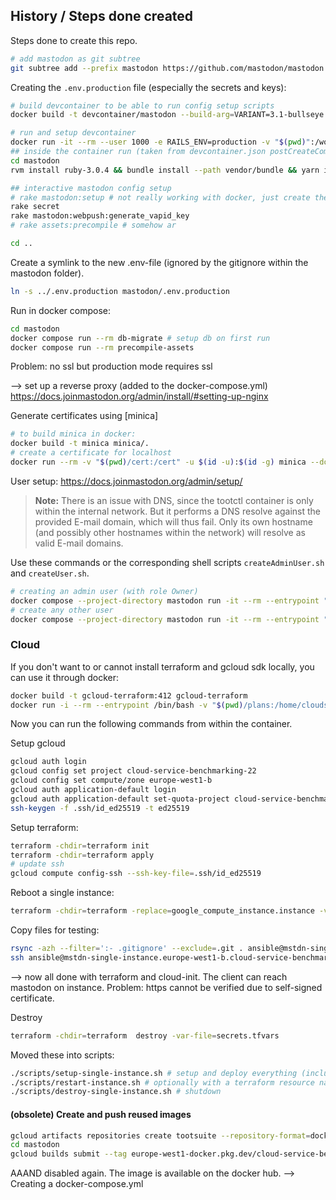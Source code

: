 ## History / Steps done created

Steps done to create this repo.

```sh
# add mastodon as git subtree
git subtree add --prefix mastodon https://github.com/mastodon/mastodon.git v4.0.2 --squash
```

Creating the `.env.production` file (especially the secrets and keys):

```sh
# build devcontainer to be able to run config setup scripts
docker build -t devcontainer/mastodon --build-arg=VARIANT=3.1-bullseye --build-arg=NODE_VERSION=14 .mastodon/devcontainer/
```

```sh
# run and setup devcontainer
docker run -it --rm --user 1000 -e RAILS_ENV=production -v "$(pwd)":/workspaces/mastodon --workdir=/workspaces/mastodon devcontainer/mastodon /bin/bash
## inside the container run (taken from devcontainer.json postCreateCommand - a bit bloated, but it works)
cd mastodon
rvm install ruby-3.0.4 && bundle install --path vendor/bundle && yarn install && gem install rake

## interactive mastodon config setup
# rake mastodon:setup # not really working with docker, just create the file by hand and add the secrets manually
rake secret
rake mastodon:webpush:generate_vapid_key
# rake assets:precompile # somehow ar

cd ..
```

Create a symlink to the new .env-file (ignored by the gitignore within the mastodon folder).

```sh
ln -s ../.env.production mastodon/.env.production
```

Run in docker compose:

```sh
cd mastodon
docker compose run --rm db-migrate # setup db on first run
docker compose run --rm precompile-assets
```

Problem: no ssl but production mode requires ssl

--> set up a reverse proxy (added to the docker-compose.yml) https://docs.joinmastodon.org/admin/install/#setting-up-nginx

Generate certificates using [minica]

```sh
# to build minica in docker:
docker build -t minica minica/.
# create a certificate for localhost
docker run --rm -v "$(pwd)/cert:/cert" -u $(id -u):$(id -g) minica --domains localhost
```

User setup: https://docs.joinmastodon.org/admin/setup/

> **Note:** There is an issue with DNS, since the tootctl container is only within the internal network.
> But it performs a DNS resolve against the provided E-mail domain, which will thus fail.
> Only its own hostname (and possibly other hostnames within the network) will resolve as valid E-mail domains.

Use these commands or the corresponding shell scripts `createAdminUser.sh` and `createUser.sh`.

```sh
# creating an admin user (with role Owner)
docker compose --project-directory mastodon run -it --rm --entrypoint "bash -c" tootctl 'tootctl accounts create toor --email root@$(hostname) --confirmed --role Owner'
# create any other user
docker compose --project-directory mastodon run -it --rm --entrypoint "bash -c" tootctl "tootctl accounts create user01 --email user01@\$(hostname) --confirmed"
```

### Cloud

If you don't want to or cannot install terraform and gcloud sdk locally, you can use it through docker:

```sh
docker build -t gcloud-terraform:412 gcloud-terraform
docker run -i --rm --entrypoint /bin/bash -v "$(pwd)/plans:/home/cloudsdk/plans" -v gcloud-config-personal:/home/cloudsdk/.config -v gcloud-config-root:/root/.config --name gcloud-terraform -w /home/cloudsdk/plans gcloud-terraform:412
```

Now you can run the following commands from within the container.

Setup gcloud

```sh
gcloud auth login
gcloud config set project cloud-service-benchmarking-22
gcloud config set compute/zone europe-west1-b
gcloud auth application-default login
gcloud auth application-default set-quota-project cloud-service-benchmarking-22
ssh-keygen -f .ssh/id_ed25519 -t ed25519
```

Setup terraform:

```sh
terraform -chdir=terraform init
terraform -chdir=terraform apply
# update ssh 
gcloud compute config-ssh --ssh-key-file=.ssh/id_ed25519
```

Reboot a single instance:

```sh
terraform -chdir=terraform -replace=google_compute_instance.instance -var-file="secrets.tfvars"
```

Copy files for testing:

```sh
rsync -azh --filter=':- .gitignore' --exclude=.git . ansible@mstdn-single-instance.europe-west1-b.cloud-service-benchmarking-22:project
ssh ansible@mstdn-single-instance.europe-west1-b.cloud-service-benchmarking-22
```

--> now all done with terraform and cloud-init. The client can reach mastodon on instance.
Problem: https cannot be verified due to self-signed certificate.

Destroy

```sh
terraform -chdir=terraform  destroy -var-file=secrets.tfvars
```

Moved these into scripts:

```sh
./scripts/setup-single-instance.sh # setup and deploy everything (including certs)
./scripts/restart-instance.sh # optionally with a terraform resource name to be restarted (default: "instance client")
./scripts/destroy-single-instance.sh # shutdown
```

#### (obsolete) Create and push reused images

```sh
gcloud artifacts repositories create tootsuite --repository-format=docker --location europe-west1
cd mastodon
gcloud builds submit --tag europe-west1-docker.pkg.dev/cloud-service-benchmarking-22/tootsuite/mastodon
```

AAAND disabled again. The image is available on the docker hub. --> Creating a docker-compose.yml
